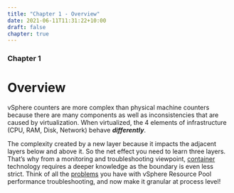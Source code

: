 ```yaml
---
title: "Chapter 1 - Overview"
date: 2021-06-11T11:31:22+10:00
draft: false
chapter: true
---
```


### Chapter 1

# Overview

vSphere counters are more complex than physical machine counters because there are many components as well as inconsistencies that are caused by virtualization. When virtualized, the 4 elements of infrastructure (CPU, RAM, Disk, Network) behave ***differently***.

The complexity created by a new layer because it impacts the adjacent layers below and above it. So the net effect you need to learn three layers. That’s why from a monitoring and troubleshooting viewpoint, [container](https://en.wikipedia.org/wiki/OS-level_virtualization) technology requires a deeper knowledge as the boundary is even less strict. Think of all the [problems](https://www.settlersoman.com/ftf-012-resource-pools-in-practice/) you have with vSphere Resource Pool performance troubleshooting, and now make it granular at process level!
